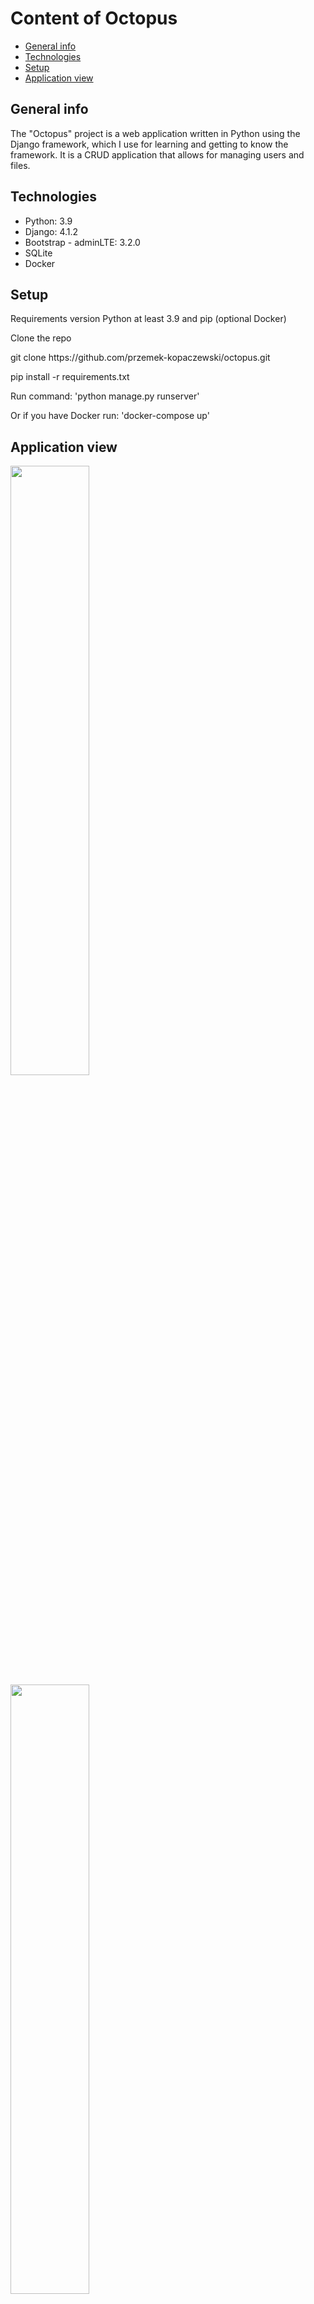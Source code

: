 # Content of Octopus
* [General info](#general-info)
* [Technologies](#technologies)
* [Setup](#setup)
* [Application view](#application-view)

## General info
The "Octopus" project is a web application written in Python using the Django framework,
which I use for learning and getting to know the framework. It is a CRUD application that allows for managing users and files.

## Technologies
<ul>
<li>Python: 3.9</li>
<li>Django: 4.1.2</li>
<li>Bootstrap - adminLTE: 3.2.0</li>
<li>SQLite</li>
<li>Docker</li>
</ul>

## Setup
<p>Requirements version Python at least 3.9 and pip (optional Docker)</p>
<p>Clone the repo</p>
<p>git clone https://github.com/przemek-kopaczewski/octopus.git</p>
<p>pip install -r requirements.txt</p>
<p>Run command: 'python manage.py runserver'</p>
<p>Or if you have Docker run: 'docker-compose up'</p>

## Application view
<img src="https://user-images.githubusercontent.com/10380818/225899400-6ced5c7b-f1f6-4cc0-9bbb-0320ad02e37d.png" width="50%" height="50%"></img>
<img src="https://user-images.githubusercontent.com/10380818/225899460-01f74f5c-79de-4125-a9f6-6d7f23c10b07.png" width="50%" height="50%"></img>
<img src="https://user-images.githubusercontent.com/10380818/225899473-7de147fe-c156-435e-b400-2e77c9213af8.png" width="50%" height="50%"></img>
<img src="https://user-images.githubusercontent.com/10380818/225899482-7d882cea-a9c9-409a-8cf9-fc89824a0f32.png" width="50%" height="50%"></img>
<img src="https://user-images.githubusercontent.com/10380818/225899491-0f525f43-e461-4d68-af3c-dda46b801c82.png" width="50%" height="50%"></img>
